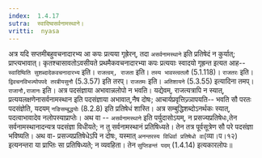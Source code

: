 ```yaml
---
index:  1.4.17
sutra:  स्वादिष्वसर्वनामस्थाने।
vritti:  nyasa
---
```


अत्र यदि सप्तमीबहुवचनादारभ्य आ कपः प्रत्यया गृह्रेरन्, तदा `असर्वनामस्थाने` इति प्रतिषेदं न कुर्यात्; प्राप्त्यभावात्। कृतश्चासावतोऽवसीयते प्रथमैकवचनादारभ्या कपः प्रत्ययाः स्वादयो गृह्रन्त इत्यत आह-- `स्वादिष्विति सुशब्दादेकवचनादारभ्य` इति। `राजत्वम्, राजता` इति। `तस्य भावस्त्वतलौ` (5.1.118)। `राजतरः` इति।	`द्विवचनविभज्योपपदे तरबीयसुनौ` (5.3.57) इति तरप्। `राजतमः` इति। `अतिशायने` (5.3.55) इत्यादिना तमप्।
`राजानौ,राजानः` इति। अत्र पदसंज्ञाया अभावान्नलोपो न भवति। यद्येवम्, राजत्यत्रापि न स्यात्, प्रत्ययलक्षणेनासर्वनामस्थान इति पदसंज्ञाया अभावात्,नैष दोषः; आचार्यप्रवृत्तिज्र्ञापयति-- भवति सौ परतः पदसंज्ञेति, यदयम् `नङिसम्बुद्धयोः` (8.2.8) इति प्रतिषेधं शास्ति। अत्र सम्बुद्धिशब्दोऽनर्थकः स्यात्, पदत्वाभावादेव नलोपस्याप्राप्तेः। अथ वा -- `असर्वनामस्थाने` इति पर्युदासोऽयम्, न प्रसज्यप्रतिषेधः,तेन सर्वनामस्थानादन्यत्र पदसंज्ञा विधीयते; न तु सर्वनामस्थानं प्रतिषिध्यते। तेन तत्र पूर्वसूत्रेण सौ परे पदसंज्ञा भविष्यति। अथ वा- प्रसज्यप्रतिषेधेऽपि न दोषः, यस्मात् `अनन्तरस्य विधिर्वा प्रतिषेधो वा`(व्या।प।१२) इत्यनन्तरा या प्राप्तिः सा प्रतिषिध्यते; न व्यवहिता। तेन `सुप्तिङन्तं पदम्` (1.4.14) इत्यकारलोपः॥
